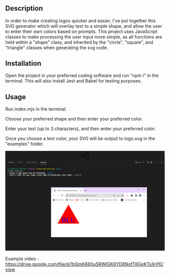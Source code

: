 # <Your-Project-Title>

## Description

In order to make creating logos quicker and easier, I've put together this SVG generator which will overlay text to a simple shape, and allow the user to enter their own colors based on prompts. This project uses JavaScript classes to make processing the user input more simple, as all functions are held within a "shape" class, and inherited by the "circle", "square", and "triangle" classes when generating the svg code. 

## Installation

Open the project in your preferred coding software and run "npm i" in the terminal. This will also install Jest and Babel for testing purposes.

## Usage

Run index.mjs in the terminal.

Choose your preferred shape and then enter your preferred color.

Enter your text (up to 3 characters), and then enter your preferred color. 

Once you choose a text color, your SVG will be output to logo.svg in the "examples" folder.

![image of generator in terminal with example svg image](./assets/images/example.png)

Example video - https://drive.google.com/file/d/1bSmK880u5RWIGK6YD8NofT6GeKTsXrPE/view
